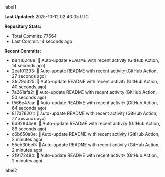 
label1 
<!-- ACTIVITY_START -->
**Last Updated:** 2025-10-12 02:40:05 UTC

**Repository Stats:**
- Total Commits: 77664
- Last Commit: 14 seconds ago

**Recent Commits:**
- b84162488: 🤖 Auto-update README with recent activity (GitHub Action, 14 seconds ago)
- 2eaf01333: 🤖 Auto-update README with recent activity (GitHub Action, 27 seconds ago)
- 3fc79d325: 🤖 Auto-update README with recent activity (GitHub Action, 40 seconds ago)
- 7a261afa2: 🤖 Auto-update README with recent activity (GitHub Action, 50 seconds ago)
- f566e47aa: 🤖 Auto-update README with recent activity (GitHub Action, 64 seconds ago)
- 817d78201: 🤖 Auto-update README with recent activity (GitHub Action, 77 seconds ago)
- 6d92844e9: 🤖 Auto-update README with recent activity (GitHub Action, 89 seconds ago)
- c6b650a0e: 🤖 Auto-update README with recent activity (GitHub Action, 2 minutes ago)
- 55eb30be0: 🤖 Auto-update README with recent activity (GitHub Action, 2 minutes ago)
- 2f9172484: 🤖 Auto-update README with recent activity (GitHub Action, 2 minutes ago)
<!-- ACTIVITY_END -->

label2
